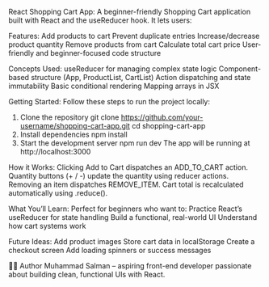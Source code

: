 React Shopping Cart App:
A beginner-friendly Shopping Cart application built with React and the useReducer hook. It lets users:


Features:
Add products to cart
Prevent duplicate entries
Increase/decrease product quantity
Remove products from cart
Calculate total cart price
User-friendly and beginner-focused code structure


Concepts Used:
useReducer for managing complex state logic
Component-based structure (App, ProductList, CartList)
Action dispatching and state immutability
Basic conditional rendering
Mapping arrays in JSX


Getting Started:
Follow these steps to run the project locally:

1. Clone the repository
git clone https://github.com/your-username/shopping-cart-app.git
cd shopping-cart-app
2. Install dependencies
npm install
3. Start the development server
npm run dev
The app will be running at http://localhost:3000


How it Works:
Clicking Add to Cart dispatches an ADD_TO_CART action.
Quantity buttons (+ / -) update the quantity using reducer actions.
Removing an item dispatches REMOVE_ITEM.
Cart total is recalculated automatically using .reduce().


What You’ll Learn:
Perfect for beginners who want to:
Practice React’s useReducer for state handling
Build a functional, real-world UI
Understand how cart systems work

Future Ideas:
Add product images
Store cart data in localStorage
Create a checkout screen
Add loading spinners or success messages

🧑‍💻 Author
Muhammad Salman – aspiring front-end developer passionate about building clean, functional UIs with React.